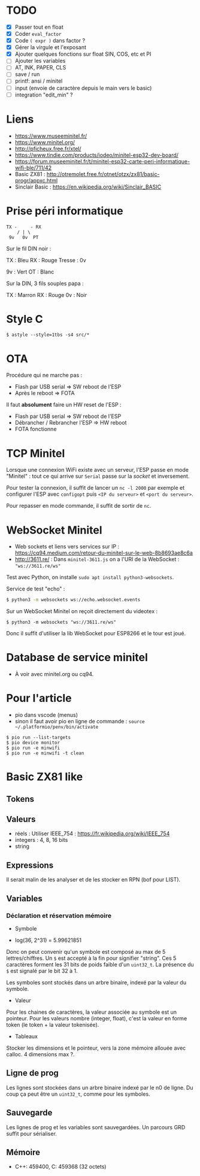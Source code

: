 # TODO

* [x] Passer tout en float
* [x] Coder `eval_factor`
* [x] Code `( expr )` dans factor ?
* [x] Gérer la virgule et l'exposant
* [x] Ajouter quelques fonctions sur float SIN, COS, etc et PI
* [ ] Ajouter les variables
* [ ] AT, INK, PAPER, CLS
* [ ] save / run
* [ ] printf: ansi / minitel
* [ ] input (envoie de caractère depuis le main vers le basic)
* [ ] integration "edit_min" ?

# Liens

* <https://www.museeminitel.fr/>
* <https://www.minitel.org/>
* <http://pficheux.free.fr/xtel/>
* <https://www.tindie.com/products/iodeo/minitel-esp32-dev-board/>
* <https://forum.museeminitel.fr/t/minitel-esp32-carte-peri-informatique-wifi-ble/711/42>
* Basic ZX81 : <http://otremolet.free.fr/otnet/otzx/zx81/basic-progr/appxc.html>
* Sinclair Basic : <https://en.wikipedia.org/wiki/Sinclair_BASIC>

# Prise péri informatique

```
TX -     - RX
    / | \
 9v   0v  PT
```

Sur le fil DIN noir :

TX : Bleu
RX : Rouge
Tresse : 0v

9v : Vert
OT : Blanc

Sur la DIN, 3 fils souples papa :

TX : Marron
RX : Rouge
0v : Noir

# Style C

```
$ astyle --style=1tbs -s4 src/*
```

# OTA

Procédure qui ne marche pas :

* Flash par USB serial => SW reboot de l'ESP
* Après le reboot => FOTA

Il faut **absolument** faire un HW reset de l'ESP :

* Flash par USB serial => SW reboot de l'ESP
* Débrancher / Rebrancher l'ESP => HW reboot
* FOTA fonctionne

# TCP Minitel

Lorsque une connexion WiFi existe avec un serveur, l'ESP passe en mode "Minitel" :
tout ce qui arrive sur `Serial` passe sur la _socket_ et inversement.

Pour tester la connexion, il suffit de lancer un `nc -l 2000` par exemple et
configurer l'ESP avec `configopt` puis `<IP du serveur>` et `<port du serveur>`.

Pour repasser en mode commande, il suffit de sortir de `nc`.

# WebSocket Minitel

* Web sockets et liens vers services sur IP :
<https://cq94.medium.com/retour-du-minitel-sur-le-web-8b8693ae8c6a>
* <http://3611.re/> : Dans `minitel-3611.js` on a l'URI de la WebSocket :
  `"ws://3611.re/ws"`

Test avec Python, on installe `sudo apt install python3-websockets`.

Service de test "echo" :

```sh
$ python3 -m websockets ws://echo.websocket.events
```

Sur un WebSocket Minitel on reçoit directement du videotex :

```
$ python3 -m websockets "ws://3611.re/ws"
```

Donc il suffit d'utiliser la lib WebSocket pour ESP8266 et le tour est joué.

# Database de service minitel

* À voir avec minitel.org ou cq94.

# Pour l'article

* pio dans vscode (menus)
* sinon il faut avoir pio en ligne de commande : `source ~/.platformio/penv/bin/activate`

```
$ pio run --list-targets
$ pio device monitor
$ pio run -e minwifi
$ pio run -e minwifi -t clean
```

# Basic ZX81 like

## Tokens

## Valeurs

* réels : Utiliser IEEE_754 : <https://fr.wikipedia.org/wiki/IEEE_754>
* integers : 4, 8, 16 bits
* string

## Expressions

Il serait malin de les analyser et de les stocker en RPN (bof pour LIST).

## Variables

### Déclaration et réservation mémoire

* Symbole

- log(36, 2^31) = 5.99621851

Donc on peut convenir qu'un symbole est composé au max de 5 lettres/chiffres. Un
`$` est accepté à la fin pour signifier "string". Ces 5 caractères forment les 31
bits de poids faible d'un `uint32_t`. La présence du `$` est signalé par le bit
32 à 1.

Les symboles sont stockés dans un arbre binaire, indexé par la valeur du
symbole.

* Valeur

Pour les chaines de caractères, la valeur associée au symbole est un
pointeur. Pour les valeurs nombre (integer, float), c'est la valeur en forme
token (le token + la valeur tokenisée).

* Tableaux

Stocker les dimensions et le pointeur, vers la zone mémoire allouée avec calloc.
4  dimensions max ?.


## Ligne de prog

Les lignes sont stockées dans un arbre binaire indexé par le n0 de ligne. Du
coup ça peut être un `uint32_t`, comme pour les symboles.

## Sauvegarde

Les lignes de prog et les variables sont sauvegardées. Un parcours GRD suffit
pour sérialiser.


## Mémoire

* C++: 459400, C: 459368 (32 octets)
